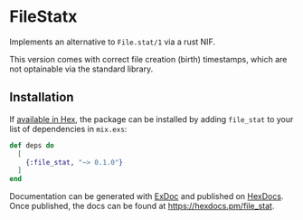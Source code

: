 # FileStatx

Implements an alternative to `File.stat/1` via a rust NIF.

This version comes with correct file creation (birth) timestamps, which are not optainable via the standard library.

## Installation

If [available in Hex](https://hex.pm/docs/publish), the package can be installed
by adding `file_stat` to your list of dependencies in `mix.exs`:

```elixir
def deps do
  [
    {:file_stat, "~> 0.1.0"}
  ]
end
```

Documentation can be generated with [ExDoc](https://github.com/elixir-lang/ex_doc)
and published on [HexDocs](https://hexdocs.pm). Once published, the docs can
be found at <https://hexdocs.pm/file_stat>.
